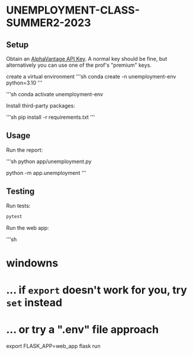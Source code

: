 # UNEMPLOYMENT-CLASS-SUMMER2-2023
 


## Setup

Obtain an [AlphaVantage API Key](https://www.alphavantage.co/support/#api-key). A normal key should be fine, but alternatively you can use one of the prof's "premium" keys.

create a virtual environment
'''sh
conda create -n unemployment-env python=3.10
'''

'''sh
conda activate unemployment-env

Install third-party packages:

'''sh
pip install -r requirements.txt
'''


## Usage

Run the report:

'''sh
python app/unemployment.py

python -m app.unemployment
'''

## Testing

Run tests:

```sh
pytest
```

Run the web app:

'''sh
# windowns

# ... if `export` doesn't work for you, try `set` instead
# ... or try a ".env" file approach
export FLASK_APP=web_app
flask run